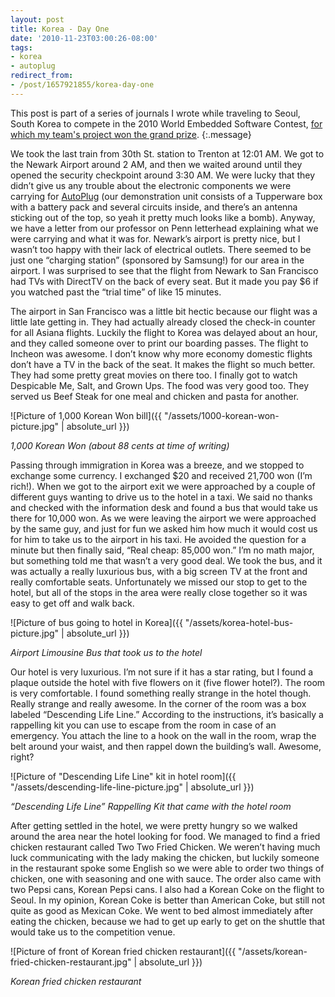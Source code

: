 ```yaml
---
layout: post
title: Korea - Day One
date: '2010-11-23T03:00:26-08:00'
tags:
- korea
- autoplug
redirect_from:
- /post/1657921855/korea-day-one
---
```


This post is part of a series of journals I wrote while traveling to Seoul, South Korea to compete in the 2010 World Embedded Software Contest, [for which my team's project won the grand prize](http://www.seas.upenn.edu/media/feature-autoplug.php).
{:.message}

We took the last train from 30th St. station to Trenton at 12:01 AM. We got to the Newark Airport around 2 AM, and then we waited around until they opened the security checkpoint around 3:30 AM. We were lucky that they didn’t give us any trouble about the electronic components we were carrying for [AutoPlug](https://www.youtube.com/watch?v=1YGamFKYLnA) (our demonstration unit consists of a Tupperware box with a battery pack and several circuits inside, and there’s an antenna sticking out of the top, so yeah it pretty much looks like a bomb). Anyway, we have a letter from our professor on Penn letterhead explaining what we were carrying and what it was for. Newark’s airport is pretty nice, but I wasn’t too happy with their lack of electrical outlets. There seemed to be just one “charging station” (sponsored by Samsung!) for our area in the airport. I was surprised to see that the flight from Newark to San Francisco had TVs with DirectTV on the back of every seat. But it made you pay $6 if you watched past the “trial time” of like 15 minutes.

The airport in San Francisco was a little bit hectic because our flight was a little late getting in. They had actually already closed the check-in counter for all Asiana flights. Luckily the flight to Korea was delayed about an hour, and they called someone over to print our boarding passes. The flight to Incheon was awesome. I don’t know why more economy domestic flights don’t have a TV in the back of the seat. It makes the flight so much better. They had some pretty great movies on there too. I finally got to watch Despicable Me, Salt, and Grown Ups. The food was very good too. They served us Beef Steak for one meal and chicken and pasta for another.

![Picture of 1,000 Korean Won bill]({{ "/assets/1000-korean-won-picture.jpg" | absolute_url }})

_1,000 Korean Won (about 88 cents at time of writing)_

Passing through immigration in Korea was a breeze, and we stopped to exchange some currency. I exchanged $20 and received 21,700 won (I’m rich!). When we got to the airport exit we were approached by a couple of different guys wanting to drive us to the hotel in a taxi. We said no thanks and checked with the information desk and found a bus that would take us there for 10,000 won. As we were leaving the airport we were approached by the same guy, and just for fun we asked him how much it would cost us for him to take us to the airport in his taxi. He avoided the question for a minute but then finally said, “Real cheap: 85,000 won.” I’m no math major, but something told me that wasn’t a very good deal. We took the bus, and it was actually a really luxurious bus, with a big screen TV at the front and really comfortable seats. Unfortunately we missed our stop to get to the hotel, but all of the stops in the area were really close together so it was easy to get off and walk back.

![Picture of bus going to hotel in Korea]({{ "/assets/korea-hotel-bus-picture.jpg" | absolute_url }})

_Airport Limousine Bus that took us to the hotel_

Our hotel is very luxurious. I’m not sure if it has a star rating, but I found a plaque outside the hotel with five flowers on it (five flower hotel?). The room is very comfortable. I found something really strange in the hotel though. Really strange and really awesome. In the corner of the room was a box labeled “Descending Life Line.” According to the instructions, it’s basically a rappelling kit you can use to escape from the room in case of an emergency. You attach the line to a hook on the wall in the room, wrap the belt around your waist, and then rappel down the building’s wall. Awesome, right?

![Picture of "Descending Life Line" kit in hotel room]({{ "/assets/descending-life-line-picture.jpg" | absolute_url }})

_“Descending Life Line” Rappelling Kit that came with the hotel room_

After getting settled in the hotel, we were pretty hungry so we walked around the area near the hotel looking for food. We managed to find a fried chicken restaurant called Two Two Fried Chicken. We weren’t having much luck communicating with the lady making the chicken, but luckily someone in the restaurant spoke some English so we were able to order two things of chicken, one with seasoning and one with sauce. The order also came with two Pepsi cans, Korean Pepsi cans. I also had a Korean Coke on the flight to Seoul. In my opinion, Korean Coke is better than American Coke, but still not quite as good as Mexican Coke. We went to bed almost immediately after eating the chicken, because we had to get up early to get on the shuttle that would take us to the competition venue.

![Picture of front of Korean fried chicken restaurant]({{ "/assets/korean-fried-chicken-restaurant.jpg" | absolute_url }})

_Korean fried chicken restaurant_
